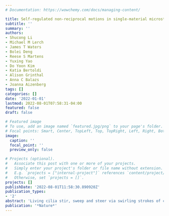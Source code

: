 ```yaml
---
# Documentation: https://wowchemy.com/docs/managing-content/

title: Self-regulated non-reciprocal motions in single-material microstructures
subtitle: ''
summary: ''
authors:
- Shucong Li
- Michael M Lerch
- James T Waters
- Bolei Deng
- Reese S Martens
- Yuxing Yao
- Do Yoon Kim
- Katia Bertoldi
- Alison Grinthal
- Anna C Balazs
- Joanna Aizenberg
tags: []
categories: []
date: '2022-01-01'
lastmod: 2022-08-01T07:58:31-04:00
featured: false
draft: false

# Featured image
# To use, add an image named `featured.jpg/png` to your page's folder.
# Focal points: Smart, Center, TopLeft, Top, TopRight, Left, Right, BottomLeft, Bottom, BottomRight.
image:
  caption: ''
  focal_point: ''
  preview_only: false

# Projects (optional).
#   Associate this post with one or more of your projects.
#   Simply enter your project's folder or file name without extension.
#   E.g. `projects = ["internal-project"]` references `content/project/deep-learning/index.md`.
#   Otherwise, set `projects = []`.
projects: []
publishDate: '2022-08-01T11:58:30.890920Z'
publication_types:
- '2'
abstract: 'Living cilia stir, sweep and steer via swirling strokes of complex bending and twisting, paired with distinct reverse arcs. Efforts to mimic such dynamics synthetically rely on multimaterial designs but face limits to programming arbitrary motions or diverse behaviours in one structure. Here we show how diverse, complex, non-reciprocal, stroke-like trajectories emerge in a single-material system through self-regulation. When a micropost composed of photoresponsive liquid crystal elastomer with mesogens aligned oblique to the structure axis is exposed to a static light source, dynamic dances evolve as light initiates a travelling order-to-disorder transition front, transiently turning the structure into a complex evolving bimorph that twists and bends via multilevel opto-chemo-mechanical feedback. As captured by our theoretical model, the travelling front continuously reorients the molecular, geometric and illumination axes relative to each other, yielding pathways composed from series of twisting, bending, photophobic and phototropic motions. Guided by the model, here we choreograph a wide range of trajectories by tailoring parameters, including illumination angle, light intensity, molecular anisotropy, microstructure geometry, temperature and irradiation intervals and duration. We further show how this opto-chemo-mechanical self-regulation serves as a foundation for creating self-organizing deformation patterns in closely spaced microstructure arrays via light-mediated interpost communication, as well as complex motions of jointed microstructures, with broad implications for autonomous multimodal actuators in areas such as soft robotics, biomedical devices and energy transduction materials, and for fundamental understanding of self-regulated systems.'
publication: '*Nature*'
---
```

